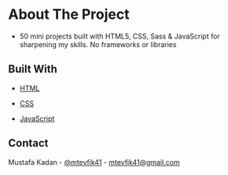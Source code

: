 # About The Project

- 50 mini projects built with HTML5, CSS, Sass & JavaScript for sharpening my skills. No frameworks or libraries

## Built With

- [HTML](https://en.wikipedia.org/wiki/HTML)

- [CSS](https://en.wikipedia.org/wiki/CSS)

- [JavaScript](https://www.javascript.com/)

<!-- CONTACT -->

## Contact

Mustafa Kadan - [@mtevfik41](https://twitter.com/mtevfik41) - mtevfik41@gmail.com
